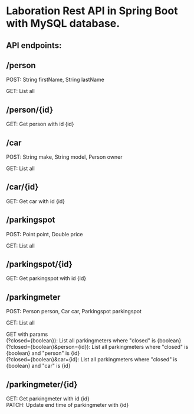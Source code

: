 # Laboration Rest API in Spring Boot with MySQL database.

## API endpoints:

## /person

<p>POST: String firstName, String lastName<br>
  
GET: List all</p>

## /person/{id}

GET: Get person with id {id}

## /car

<p>POST: String make, String model, Person owner<br>
  
GET: List all</p>

## /car/{id}

GET: Get car with id {id}

## /parkingspot

<p>POST: Point<G2D> point, Double price<br>
  
GET: List all</p>

## /parkingspot/{id}

GET: Get parkingspot with id {id}

## /parkingmeter

<p>POST:
Person person,
Car car,
Parkingspot parkingspot<br>

GET: List all<br>

GET with params<br>
(?closed={boolean}): List all parkingmeters where "closed" is {boolean}<br>
(?closed={boolean}&person={id}): List all parkingmeters where "closed" is {boolean} and "person" is {id}<br>
(?closed={boolean}&car={id}: List all parkingmeters where "closed" is {boolean} and "car" is {id}</p>

## /parkingmeter/{id}

<p>GET: Get parkingmeter with id {id}<br>
PATCH: Update end time of parkingmeter with {id}<p>
